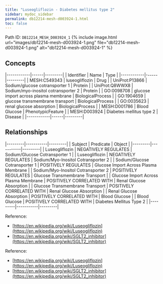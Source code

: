 ```yaml
---
title: "Luseogliflozin - Diabetes mellitus type 2"
sidebar: mydoc_sidebar
permalink: db12214-mesh-d003924-1.html
toc: false 
---
```



Path ID: `DB12214_MESH_D003924_1`
{% include image.html url="images/db12214-mesh-d003924-1.png" file="db12214-mesh-d003924-1.png" alt="db12214-mesh-d003924-1" %}

## Concepts

|------------|------|---------|
| Identifier | Name | Type    |
|------------|------|---------|
| MESH:C549343 | luseogliflozin | Drug |
| UniProt:P13866 | Sodium/glucose cotransporter 1 | Protein |
| UniProt:Q8WWX8 | Sodium/myo-inositol cotransporter 2 | Protein |
| GO:0098708 | glucose import across plasma membrane | BiologicalProcess |
| GO:1904659 | glucose transmembrane transport | BiologicalProcess |
| GO:0035623 | renal glucose absorption | BiologicalProcess |
| MESH:D001786 | Blood Glucose | PhenotypicFeature |
| MESH:D003924 | Diabetes mellitus type 2 | Disease |
|------------|------|---------|

## Relationships

|---------|-----------|---------|
| Subject | Predicate | Object  |
|---------|-----------|---------|
| Luseogliflozin | NEGATIVELY REGULATES | Sodium/Glucose Cotransporter 1 |
| Luseogliflozin | NEGATIVELY REGULATES | Sodium/Myo-Inositol Cotransporter 2 |
| Sodium/Glucose Cotransporter 1 | POSITIVELY REGULATES | Glucose Import Across Plasma Membrane |
| Sodium/Myo-Inositol Cotransporter 2 | POSITIVELY REGULATES | Glucose Transmembrane Transport |
| Glucose Import Across Plasma Membrane | POSITIVELY CORRELATED WITH | Renal Glucose Absorption |
| Glucose Transmembrane Transport | POSITIVELY CORRELATED WITH | Renal Glucose Absorption |
| Renal Glucose Absorption | POSITIVELY CORRELATED WITH | Blood Glucose |
| Blood Glucose | POSITIVELY CORRELATED WITH | Diabetes Mellitus Type 2 |
|---------|-----------|---------|

Reference: 
  - [https://en.wikipedia.org/wiki/Luseogliflozin](https://en.wikipedia.org/wiki/Luseogliflozin)
  - [https://en.wikipedia.org/wiki/SGLT2_inhibitor](https://en.wikipedia.org/wiki/SGLT2_inhibitor)

Reference: 
  - [https://en.wikipedia.org/wiki/Luseogliflozin](https://en.wikipedia.org/wiki/Luseogliflozin)
  - [https://en.wikipedia.org/wiki/SGLT2_inhibitor](https://en.wikipedia.org/wiki/SGLT2_inhibitor)
